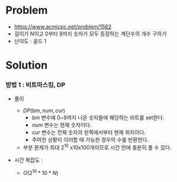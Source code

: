 # Problem
* https://www.acmicpc.net/problem/1562
* 길이가 N이고 0부터 9까지 숫자가 모두 등장하는 계단수의 개수 구하기
* 난이도 : 골드 1

# Solution

### 방법 1 : 비트마스킹, DP
* 풀이
  * $DP(bm, num, cur)$
	* $bm$ 변수에 0~9까지 나온 숫자들에 해당하는 비트를 set한다. 
    * $num$ 변수는 현재 숫자이다.
	* $cur$ 변수는 전체 숫자의 왼쪽에서부터 현재 위치이다.
	* 주어진 상황이 이러할 때 가능한 경우의 수를 반환한다.
  * 부분 문제가 최대 $2^{10}$ x10x100개이므로 시간 안에 충분히 풀 수 있다.

* 시간 복잡도 :
  * $O(2^{10}* 10 *N)$
<br></br>
